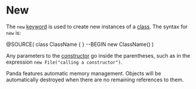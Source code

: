 New
===

The `new` [keyword](keywords.html) is used to create new instances of a 
[class](classes.html). The syntax for `new` is:

@SOURCE(
    class ClassName { }
    --BEGIN
    new ClassName()
)

Any parameters to the [constructor](constructors.html) go inside the 
parentheses, such as in the expression `new File("calling a constructor")`.

Panda features automatic memory management. Objects will be automatically
destroyed when there are no remaining references to them.